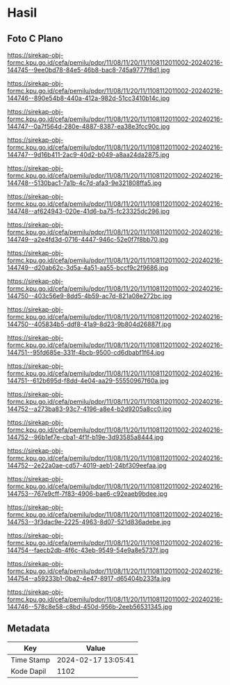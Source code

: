 # Hasil

## Foto C Plano

https://sirekap-obj-formc.kpu.go.id/cefa/pemilu/pdpr/11/08/11/20/11/1108112011002-20240216-144745--9ee0bd78-84e5-46b8-bac8-745a9777f8d1.jpg

https://sirekap-obj-formc.kpu.go.id/cefa/pemilu/pdpr/11/08/11/20/11/1108112011002-20240216-144746--890e54b8-440a-412a-982d-51cc3410b14c.jpg

https://sirekap-obj-formc.kpu.go.id/cefa/pemilu/pdpr/11/08/11/20/11/1108112011002-20240216-144747--0a7f564d-280e-4887-8387-ea38e3fcc90c.jpg

https://sirekap-obj-formc.kpu.go.id/cefa/pemilu/pdpr/11/08/11/20/11/1108112011002-20240216-144747--9d16b411-2ac9-40d2-b049-a8aa24da2875.jpg

https://sirekap-obj-formc.kpu.go.id/cefa/pemilu/pdpr/11/08/11/20/11/1108112011002-20240216-144748--5130bac1-7a1b-4c7d-afa3-9e321808ffa5.jpg

https://sirekap-obj-formc.kpu.go.id/cefa/pemilu/pdpr/11/08/11/20/11/1108112011002-20240216-144748--af624943-020e-41d6-ba75-fc23325dc296.jpg

https://sirekap-obj-formc.kpu.go.id/cefa/pemilu/pdpr/11/08/11/20/11/1108112011002-20240216-144749--a2e4fd3d-0716-4447-946c-52e0f7f8bb70.jpg

https://sirekap-obj-formc.kpu.go.id/cefa/pemilu/pdpr/11/08/11/20/11/1108112011002-20240216-144749--d20ab62c-3d5a-4a51-aa55-bccf9c2f9686.jpg

https://sirekap-obj-formc.kpu.go.id/cefa/pemilu/pdpr/11/08/11/20/11/1108112011002-20240216-144750--403c56e9-8dd5-4b59-ac7d-821a08e272bc.jpg

https://sirekap-obj-formc.kpu.go.id/cefa/pemilu/pdpr/11/08/11/20/11/1108112011002-20240216-144750--405834b5-ddf8-41a9-8d23-9b804d26887f.jpg

https://sirekap-obj-formc.kpu.go.id/cefa/pemilu/pdpr/11/08/11/20/11/1108112011002-20240216-144751--95fd685e-331f-4bcb-9500-cd6dbabf1f64.jpg

https://sirekap-obj-formc.kpu.go.id/cefa/pemilu/pdpr/11/08/11/20/11/1108112011002-20240216-144751--612b695d-f8dd-4e04-aa29-55550967f60a.jpg

https://sirekap-obj-formc.kpu.go.id/cefa/pemilu/pdpr/11/08/11/20/11/1108112011002-20240216-144752--a273ba83-93c7-4196-a8e4-b2d9205a8cc0.jpg

https://sirekap-obj-formc.kpu.go.id/cefa/pemilu/pdpr/11/08/11/20/11/1108112011002-20240216-144752--96b1ef7e-cba1-4f1f-b19e-3d93585a8444.jpg

https://sirekap-obj-formc.kpu.go.id/cefa/pemilu/pdpr/11/08/11/20/11/1108112011002-20240216-144752--2e22a0ae-cd57-4019-aeb1-24bf309eefaa.jpg

https://sirekap-obj-formc.kpu.go.id/cefa/pemilu/pdpr/11/08/11/20/11/1108112011002-20240216-144753--767e9cff-7f83-4906-bae6-c92eaeb9bdee.jpg

https://sirekap-obj-formc.kpu.go.id/cefa/pemilu/pdpr/11/08/11/20/11/1108112011002-20240216-144753--3f3dac9e-2225-4963-8d07-521d836adebe.jpg

https://sirekap-obj-formc.kpu.go.id/cefa/pemilu/pdpr/11/08/11/20/11/1108112011002-20240216-144754--faecb2db-4f6c-43eb-9549-54e9a8e5737f.jpg

https://sirekap-obj-formc.kpu.go.id/cefa/pemilu/pdpr/11/08/11/20/11/1108112011002-20240216-144754--a59233b1-0ba2-4e47-8917-d65404b233fa.jpg

https://sirekap-obj-formc.kpu.go.id/cefa/pemilu/pdpr/11/08/11/20/11/1108112011002-20240216-144746--578c8e58-c8bd-450d-956b-2eeb56531345.jpg


## Metadata

| Key        | Value               |
| ---------- | ------------------- |
| Time Stamp | 2024-02-17 13:05:41 |
| Kode Dapil | 1102                |



